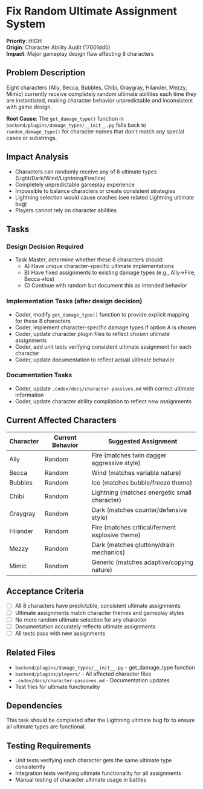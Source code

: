 # Fix Random Ultimate Assignment System

**Priority**: HIGH  
**Origin**: Character Ability Audit (17001dd5)  
**Impact**: Major gameplay design flaw affecting 8 characters  

## Problem Description

Eight characters (Ally, Becca, Bubbles, Chibi, Graygray, Hilander, Mezzy, Mimic) currently receive completely random ultimate abilities each time they are instantiated, making character behavior unpredictable and inconsistent with game design.

**Root Cause**: The `get_damage_type()` function in `backend/plugins/damage_types/__init__.py` falls back to `random_damage_type()` for character names that don't match any special cases or substrings.

## Impact Analysis

- Characters can randomly receive any of 6 ultimate types (Light/Dark/Wind/Lightning/Fire/Ice)
- Completely unpredictable gameplay experience
- Impossible to balance characters or create consistent strategies
- Lightning selection would cause crashes (see related Lightning ultimate bug)
- Players cannot rely on character abilities

## Tasks

### Design Decision Required
- Task Master, determine whether these 8 characters should:
  - A) Have unique character-specific ultimate implementations
  - B) Have fixed assignments to existing damage types (e.g., Ally→Fire, Becca→Ice)
  - C) Continue with random but document this as intended behavior

### Implementation Tasks (after design decision)
- Coder, modify `get_damage_type()` function to provide explicit mapping for these 8 characters
- Coder, implement character-specific damage types if option A is chosen
- Coder, update character plugin files to reflect chosen ultimate assignments
- Coder, add unit tests verifying consistent ultimate assignment for each character
- Coder, update documentation to reflect actual ultimate behavior

### Documentation Tasks
- Coder, update `.codex/docs/character-passives.md` with correct ultimate information
- Coder, update character ability compilation to reflect new assignments

## Current Affected Characters

| Character | Current Behavior | Suggested Assignment |
|-----------|------------------|---------------------|
| Ally | Random | Fire (matches twin dagger aggressive style) |
| Becca | Random | Wind (matches variable nature) |
| Bubbles | Random | Ice (matches bubble/freeze theme) |
| Chibi | Random | Lightning (matches energetic small character) |
| Graygray | Random | Dark (matches counter/defensive style) |
| Hilander | Random | Fire (matches critical/ferment explosive theme) |
| Mezzy | Random | Dark (matches gluttony/drain mechanics) |
| Mimic | Random | Generic (matches adaptive/copying nature) |

## Acceptance Criteria

- [ ] All 8 characters have predictable, consistent ultimate assignments
- [ ] Ultimate assignments match character themes and gameplay styles
- [ ] No more random ultimate selection for any character
- [ ] Documentation accurately reflects ultimate assignments
- [ ] All tests pass with new assignments

## Related Files

- `backend/plugins/damage_types/__init__.py` - get_damage_type function
- `backend/plugins/players/` - All affected character files
- `.codex/docs/character-passives.md` - Documentation updates
- Test files for ultimate functionality

## Dependencies

This task should be completed after the Lightning ultimate bug fix to ensure all ultimate types are functional.

## Testing Requirements

- Unit tests verifying each character gets the same ultimate type consistently
- Integration tests verifying ultimate functionality for all assignments
- Manual testing of character ultimate usage in battles